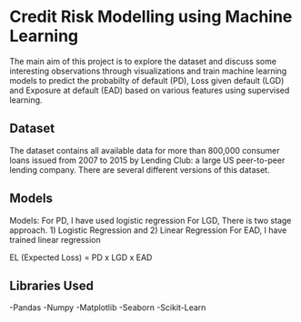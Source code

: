 
# Credit Risk Modelling using Machine Learning

The main aim of this project is to explore the dataset and discuss some interesting observations through visualizations and train machine learning models to predict the probabilty of default (PD), Loss given default (LGD) and Exposure at default (EAD) based on various features using supervised learning.

## Dataset

The dataset contains all available data for more than 800,000 consumer loans issued from 2007 to 2015 by Lending Club: a large US peer-to-peer lending company. There are several different versions of this dataset. 

## Models

Models:
For PD, I have used logistic regression
For LGD, There is two stage approach. 1) Logistic Regression and 2) Linear Regression
For EAD, I have trained linear regression

EL (Expected Loss) =  PD x LGD x EAD
## Libraries Used

 -Pandas
 -Numpy
 -Matplotlib
 -Seaborn
 -Scikit-Learn
 
